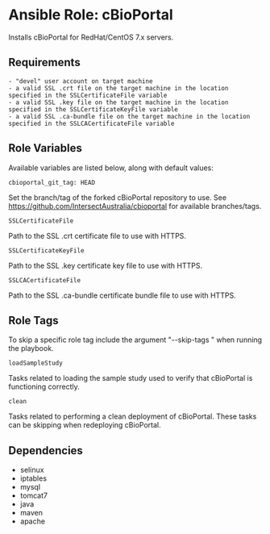 # Ansible Role: cBioPortal

Installs cBioPortal for RedHat/CentOS 7.x servers.

## Requirements

    - "devel" user account on target machine
    - a valid SSL .crt file on the target machine in the location specified in the SSLCertificateFile variable
    - a valid SSL .key file on the target machine in the location specified in the SSLCertificateKeyFile variable
    - a valid SSL .ca-bundle file on the target machine in the location specified in the SSLCACertificateFile variable

## Role Variables

Available variables are listed below, along with default values:

    cbioportal_git_tag: HEAD

Set the branch/tag of the forked cBioPortal repository to use. See https://github.com/IntersectAustralia/cbioportal for available branches/tags.

    SSLCertificateFile

Path to the SSL .crt certificate file to use with HTTPS.

    SSLCertificateKeyFile

Path to the SSL .key certificate key file to use with HTTPS.

    SSLCACertificateFile

Path to the SSL .ca-bundle certificate bundle file to use with HTTPS.

## Role Tags

To skip a specific role tag include the argument "--skip-tags <tag>" when running the playbook.

    loadSampleStudy

Tasks related to loading the sample study used to verify that cBioPortal is functioning correctly.

    clean

Tasks related to performing a clean deployment of cBioPortal. These tasks can be skipping when redeploying cBioPortal.

## Dependencies
  - selinux
  - iptables
  - mysql
  - tomcat7
  - java
  - maven
  - apache
